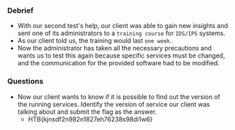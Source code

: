 ### Debrief
- With our second test's help, our client was able to gain new insights and sent one of its administrators to a `training course` for `IDS/IPS` systems.
- As our client told us, the training would last `one week`. 
- Now the administrator has taken all the necessary precautions and wants us to test this again because specific services must be changed, and the communication for the provided software had to be modified.



### Questions
- Now our client wants to know if it is possible to find out the version of the running services. Identify the version of service our client was talking about and submit the flag as the answer.
	- HTB{kjnsdf2n982n1827eh76238s98di1w6}